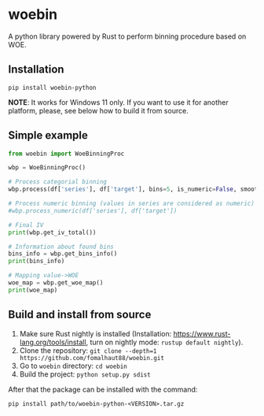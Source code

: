 # woebin

A python library powered by Rust to perform binning procedure based on WOE.

## Installation

```
pip install woebin-python
```

**NOTE**: It works for Windows 11 only. If you want to use it for another platform, please, see below how to build it from source.

## Simple example

```python
from woebin import WoeBinningProc

wbp = WoeBinningProc()

# Process categorial binning
wbp.process(df['series'], df['target'], bins=5, is_numeric=False, smooth=1.0)  # series as integers, target as 0-1 or boolean

# Process numeric binning (values in series are considered as numeric)
#wbp.process_numeric(df['series'], df['target'])

# Final IV
print(wbp.get_iv_total())

# Information about found bins
bins_info = wbp.get_bins_info()
print(bins_info)

# Mapping value->WOE
woe_map = wbp.get_woe_map()
print(woe_map)
```

## Build and install from source

1. Make sure Rust nightly is installed (Installation: https://www.rust-lang.org/tools/install, turn on nightly mode: `rustup default nightly`).
2. Clone the repository: `git clone --depth=1 https://github.com/fomalhaut88/woebin.git`
3. Go to `woebin` directory: `cd woebin`
4. Build the project: `python setup.py sdist`

After that the package can be installed with the command:

```
pip install path/to/woebin-python-<VERSION>.tar.gz
```
